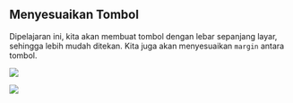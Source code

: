 ## Menyesuaikan Tombol

Dipelajaran ini, kita akan membuat tombol dengan lebar sepanjang layar, sehingga lebih mudah ditekan. Kita juga akan menyesuaikan `margin` antara tombol.

![](https://d2aj9sy12tbpym.cloudfront.net/progate/shared/images/slide/html/study/3/1580978993501.png)

![](https://d2aj9sy12tbpym.cloudfront.net/progate/shared/images/slide/html/study/3/14980947371.png)